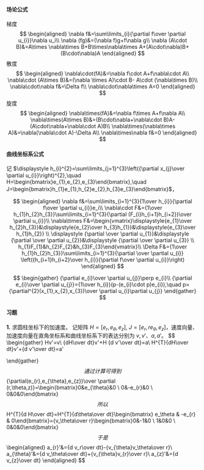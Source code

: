 #### 场论公式
梯度
$$
\begin{aligned}
\nabla f&=\sum\limits_{i}{\partial f\over \partial u_{i}}\nabla u_i\\
\nabla (fg)&=(\nabla f)g+f\nabla g\\
\nabla (A\cdot B)&=A\times \nabla\times B+B\times\nabla\times A+(A\cdot\nabla)B+(B\cdot\nabla)A
\end{aligned}
$$
散度
$$
\begin{aligned}
\nabla\cdot(fA)&=\nabla f\cdot A+f\nabla\cdot A\\
\nabla\cdot (A\times B)&=(\nabla \times A)\cdot B- A\cdot (\nabla\times B)\\
\nabla\cdot\nabla f&=\Delta f\\
\nabla\cdot\nabla\times A=0
\end{aligned}
$$
旋度
$$
\begin{aligned}
\nabla\times(fA)&=\nabla f\times A+f\nabla A\\
\nabla\times(A\times B)&=(B\cdot\nabla+\nabla\cdot B)A-(A\cdot\nabla+\nabla\cdot A)B\\
\nabla\times(\nabla\times A)&=\nabla(\nabla\cdot A)-\Delta A\\
\nabla\times\nabla f&=0
\end{aligned}
$$
#### 曲线坐标系公式
记 $\displaystyle h_{i}^{2}=\sum\limits_{j=1}^{3}\left({\partial x_{j}\over \partial u_{i}}\right)^{2},\quad H=\begin{bmatrix}e_{1},e_{2},e_{3}\end{bmatrix},\quad J=\begin{bmatrix}h_{1}e_{1},h_{2}e_{2},h_{3}e_{3}\end{bmatrix}$，

$$
\begin{aligned}
\nabla f&=\sum\limits_{i=1}^{3}{1\over h_{i}}{\partial f\over \partial u_{i}}e_i\\
\nabla\cdot F&={1\over h_{1}h_{2}h_{3}}\sum\limits_{i=1}^{3}{\partial (F_{i}h_{i+1}h_{i+2})\over \partial u_{i}}\\
\nabla\times F&=\begin{vmatrix}\displaystyle{e_{1}\over h_{2}h_{3}}&\displaystyle{e_{2}\over h_{3}h_{1}}&\displaystyle{e_{3}\over h_{1}h_{2}} \\ \displaystyle {\partial \over \partial u_{1}}&\displaystyle {\partial \over \partial u_{2}}&\displaystyle {\partial \over \partial u_{3}} \\ h_{1}F_{1}&h_{2}F_{2}&h_{3}F_{3}\end{vmatrix}\\
\Delta F&={1\over h_{1}h_{2}h_{3}}\sum\limits_{i=1}^{3}{\partial \over \partial u_{i}} \left({h_{i+1}h_{i+2}\over h_{i}}{\partial f\over \partial u_{i}}\right)
\end{aligned}
$$

$$
\begin{gather}
{\partial e_{i}\over \partial u_{j}}\perp e_{i}\\
{\partial e_{i}\over \partial u_{j}}={1\over h_{i}}(p-(e_{i}\cdot p)e_{i}),\quad p={\partial^{2}(x_{1},x_{2},x_{3})\over \partial u_{i}\partial u_{j}}
\end{gather}
$$


#### 习题

**1.** 求圆柱坐标下的加速度。
记矩阵 $H=\left[e_{r},e_{\theta},e_{z}\right],\ J=\left[e_{r},re_{\theta},e_{z}\right]$，速度向量、加速度向量在直角坐标系和曲线坐标系下的表达分别为 $v,v'$、$a,a'$。
 $$
\begin{gather}
Hv'=v\\
{dH\over dt}v'+H {d v'\over dt}=a\\
H^{T}{dH\over dt}v'+{d v'\over dt}=a'

\end{gather}
$$
通过计算可得到
$$
{\partial(e_{r},e_{\theta},e_{z})\over \partial (r,\theta,z)}=\begin{bmatrix}0&e_{\theta}&0 \\ 0&-e_{r}&0 \\ 0&0&0\end{bmatrix}
$$
所以
$$
H^{T}{d H\over dt}=H^{T}{d\theta\over dt}\begin{bmatrix} e_\theta & -e_{r} & 0\end{bmatrix}={v_\theta\over r}\begin{bmatrix}0&-1&0 \\ 1&0&0 \\ 0&0&0\end{bmatrix}
$$
于是
$$
\begin{aligned}
a_{r}'&={d v_r\over dt}-{v_{\theta}v_\theta\over r}\\
a_{\theta}'&={d v_\theta\over dt}+{v_{\theta}v_{r}\over r}\\
a_{z}'&={d v_{z}\over dt}
\end{aligned}
$$
